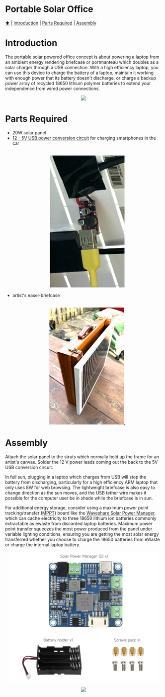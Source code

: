<!DOCTYPE html>
<h1 id="top">Portable Solar Office</h1>
<p><a href="README.md"> ⬆️</a> | <a href="portablesolaroffice.md#Introduction">Introduction</a> | <a href="portablesolaroffice.md#partslist">Parts Required</a> | <a href="portablesolaroffice.md#assembly">Assembly</a></p>
<h1 id="introduction">Introduction</h1>                                                                         
<p>The portable solar powered office concept is about powering a laptop from an ambient energy rendering briefcase or portmanteau which doubles as a solar charger through a USB connection.  With a high efficiency laptop, you can use this device to charge the battery of a laptop, maintain it working with enough power that its battery doesn't discharge, or charge a backup power array of recycled 18650 lithium polymer batteries to extend your independence from wired power connections.</p>
<p align="center"><img src="solarbriefcase_02.png" width="480"></p>
<h1 id="partslist">Parts Required</h1> 
<p><ul>
  <li>20W solar panel</li>
  <li><a href="https://www.aliexpress.com/item/1005005614895112.html">12 - 5V USB power conversion circuit</a> for charging smartphones in the car</br></br>
  <p align="center"><img src="solarbriefcase_04.png" width="240"></p></li>
  <li>artist's easel-briefcase</br></br>
  <p align="center"><img src="solarbriefcase_01.png" width="240">,</p></li>
</ul>
</p>
<h1 id="assembly">Assembly</h1> 
<p>Attach the solar panel to the struts which normally hold up the frame for an artist's canvas.  Solder the 12 V power leads coming out the back to the 5V USB conversion circuit. </p>

<p>  In full sun, plugging in a laptop which charges from USB will stop the battery from discharging, particularly for a high efficiency ARM laptop that only uses 8W for web browsing.  The lightweight briefcase is also easy to change direction as the sun moves, and the USB tether wire makes it possible for the computer user be in shade while the briefcase is in sun.</p>
<p>For additional energy storage, consider using a maximum power point tracking/transfer (<a href="https://en.wikipedia.org/wiki/Maximum_power_point_tracking">MPPT</a>) board like the <a href="https://www.waveshare.com/solar-power-manager-d.htm">Waveshare Solar Power Manager</a>, which can cache electricity to three 18650 lithium ion batteries commonly extractable as ewaste from discarded laptop batteries.  Maximum power point transfer squeezes the most power produced from the panel under variable lighting conditions, ensuring you are getting the most solar energy transferred whether you choose to charge the 18650 batteries from eWaste or charge the internal laptop battery.</p>
  <p align="center"><img src="solarbriefcase_03.png" width="480"></p>
<p align="center"><img src="IMG_1150.png"></p>
</html>
